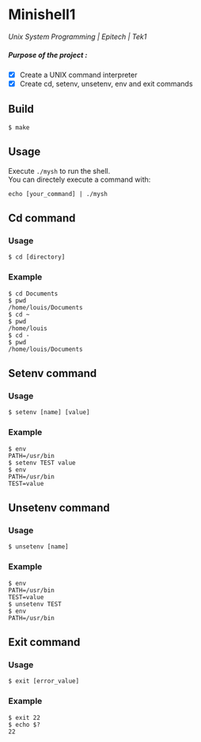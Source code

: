 # Minishell1
*Unix System Programming | Epitech | Tek1*

##### Purpose of the project :
- [x] Create a UNIX command interpreter
- [x] Create cd, setenv, unsetenv, env and exit commands

## Build
```
$ make
```

## Usage
Execute `./mysh` to run the shell.  
You can directely execute a command with:
```
echo [your_command] | ./mysh
```

## Cd command
### Usage
```
$ cd [directory]
```
### Example
```
$ cd Documents
$ pwd
/home/louis/Documents
$ cd ~
$ pwd
/home/louis
$ cd -
$ pwd
/home/louis/Documents
```

## Setenv command
### Usage
```
$ setenv [name] [value]
```
### Example
```
$ env
PATH=/usr/bin
$ setenv TEST value
$ env
PATH=/usr/bin
TEST=value
```
## Unsetenv command
### Usage
```
$ unsetenv [name]
```
### Example
```
$ env
PATH=/usr/bin
TEST=value
$ unsetenv TEST
$ env
PATH=/usr/bin
```

## Exit command
### Usage
```
$ exit [error_value]
```
### Example
```
$ exit 22
$ echo $?
22
```
